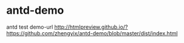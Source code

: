 # antd-demo
antd test
demo-url
http://htmlpreview.github.io/?https://github.com/zhengyix/antd-demo/blob/master/dist/index.html
